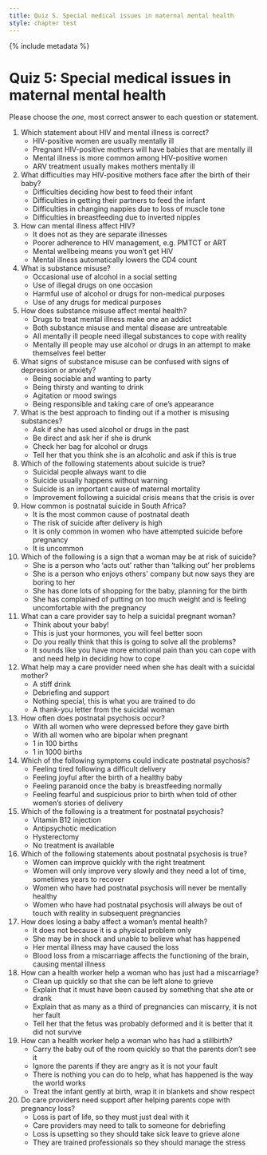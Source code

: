 ```yaml
---
title: Quiz 5. Special medical issues in maternal mental health
style: chapter test
---
```


{% include metadata %}

# Quiz 5: Special medical issues in maternal mental health

Please choose the *one*, most correct answer to each question or statement.
 
1.	Which statement about HIV and mental illness is correct?
	-	HIV-positive women are usually mentally ill
	-	Pregnant HIV-positive mothers will have babies that are mentally ill
	+	Mental illness is more common among HIV-positive women
	-	ARV treatment usually makes mothers mentally ill
2.	What difficulties may HIV-positive mothers face after the birth of their baby?
	+	Difficulties deciding how best to feed their infant
	-	Difficulties in getting their partners to feed the infant
	-	Difficulties in changing nappies due to loss of muscle tone
	-	Difficulties in breastfeeding due to inverted nipples
3.	How can mental illness affect HIV?
	-	It does not as they are separate illnesses
	+	Poorer adherence to HIV management, e.g. PMTCT or ART 
	-	Mental wellbeing means you won’t get HIV
	-	Mental illness automatically lowers the CD4 count
4.	What is substance misuse?
	-	Occasional use of alcohol in a social setting
	-	Use of illegal drugs on one occasion
	+	Harmful use of alcohol or drugs for non-medical purposes
	-	Use of any drugs for medical purposes
5.	How does substance misuse affect mental health?
	-	Drugs to treat mental illness make one an addict
	-	Both substance misuse and mental disease are untreatable
	-	All mentally ill people need illegal substances to cope with reality
	+	Mentally ill people may use alcohol or drugs in an attempt to make themselves feel better
6.	What signs of substance misuse can be confused with signs of depression or anxiety?
	-	Being sociable and wanting to party
	-	Being thirsty and wanting to drink
	+	Agitation or mood swings
	-	Being responsible and taking care of one’s appearance
7.	What is the best approach to finding out if a mother is misusing substances?
	+	Ask if she has used alcohol or drugs in the past
	-	Be direct and ask her if she is drunk
	-	Check her bag for alcohol or drugs
	-	Tell her that you think she is an alcoholic and ask if this is true
8.	Which of the following statements about suicide is true?
	-	Suicidal people always want to die
	-	Suicide usually happens without warning
	+	Suicide is an important cause of maternal mortality
	-	Improvement following a suicidal crisis means that the crisis is over
9.	How common is postnatal suicide in South Africa?
	-	It is the most common cause of postnatal death
	+	The risk of suicide after delivery is high
	-	It is only common in women who have attempted suicide before pregnancy
	-	It is uncommon
10.	Which of the following is a sign that a woman may be at risk of suicide?
	+	She is a person who ‘acts out’ rather than ‘talking out’ her problems
	-	She is a person who enjoys others' company but now says they are boring to her
	-	She has done lots of shopping for the baby, planning for the birth
	-	She has complained of putting on too much weight and is feeling uncomfortable with the pregnancy
11.	What can a care provider say to help a suicidal pregnant woman?
	-	Think about your baby!
	-	This is just your hormones, you will feel better soon
	-	Do you really think that this is going to solve all the problems?
	+	It sounds like you have more emotional pain than you can cope with and need help in deciding how to cope
12.	What help may a care provider need when she has dealt with a suicidal mother?
	-	A stiff drink
	+	Debriefing and support
	-	Nothing special, this is what you are trained to do
	-	A thank-you letter from the suicidal woman
13.	How often does postnatal psychosis occur?
	-	With all women who were depressed before they gave birth
	-	With all women who are bipolar when pregnant
	-	1 in 100 births
	+	1 in 1000 births
14.	Which of the following symptoms could indicate postnatal psychosis?
	-	Feeling tired following a difficult delivery
	-	Feeling joyful after the birth of a healthy baby
	+	Feeling paranoid once the baby is breastfeeding normally
	-	Feeling fearful and suspicious prior to birth when told of other women’s stories of delivery
15.	Which of the following is a treatment for postnatal psychosis?
	-	Vitamin B12 injection
	+	Antipsychotic medication
	-	Hysterectomy
	-	No treatment is available
16.	Which of the following statements about postnatal psychosis is true?
	+	Women can improve quickly with the right treatment
	-	Women will only improve very slowly and they need a lot of time, sometimes years to recover
	-	Women who have had postnatal psychosis will never be mentally healthy
	-	Women who have had postnatal psychosis will always be out of touch with reality in subsequent pregnancies
17.	How does losing a baby affect a woman’s mental health?
	-	It does not because it is a physical problem only
	+	She may be in shock and unable to believe what has happened
	-	Her mental illness may have caused the loss
	-	Blood loss from a miscarriage affects the functioning of the brain, causing mental illness
18.	How can a health worker help a woman who has just had a miscarriage?
	-	Clean up quickly so that she can be left alone to grieve
	-	Explain that it must have been caused by something that she ate or drank
	+	Explain that as many as a third of pregnancies can miscarry, it is not her fault
	-	Tell her that the fetus was probably deformed and it is better that it did not survive
19.	How can a health worker help a woman who has had a stillbirth?
	-	Carry the baby out of the room quickly so that the parents don’t see it
	-	Ignore the parents if they are angry as it is not your fault
	-	There is nothing you can do to help, what has happened is the way the world works
	+	Treat the infant gently at birth, wrap it in blankets and show respect 
20.	Do care providers need support after helping parents cope with pregnancy loss?
	-	Loss is part of life, so they must just deal with it
	+	Care providers may need to talk to someone for debriefing
	-	Loss is upsetting so they should take sick leave to grieve alone
	-	They are trained professionals so they should manage the stress
